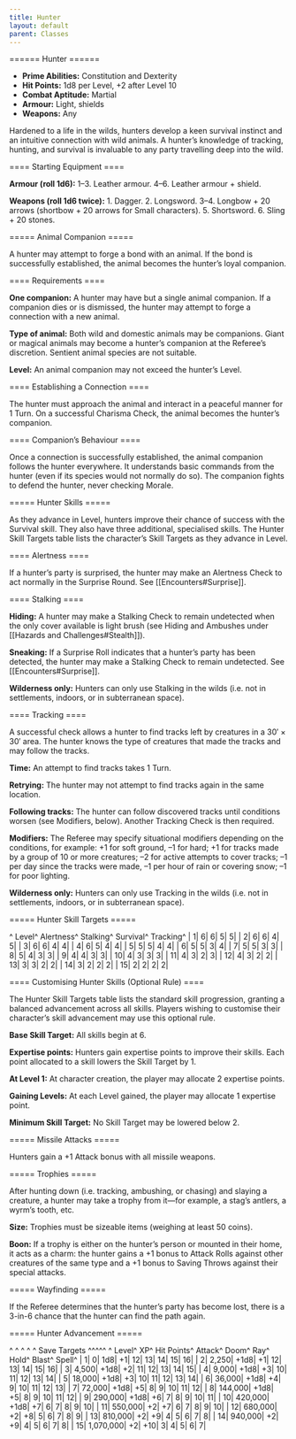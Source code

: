 ```yaml
---
title: Hunter
layout: default
parent: Classes
---
```


====== Hunter ======

  * **Prime Abilities:** Constitution and Dexterity
  * **Hit Points:** 1d8 per Level, +2 after Level 10
  * **Combat Aptitude:** Martial
  * **Armour:** Light, shields
  * **Weapons:** Any

Hardened to a life in the wilds, hunters develop a keen survival instinct and an intuitive connection with wild animals. A hunter’s knowledge of tracking, hunting, and survival is invaluable to any party travelling deep into the wild.

==== Starting Equipment ====

**Armour (roll 1d6):** 1–3. Leather armour. 4–6. Leather armour + shield.

**Weapons (roll 1d6 twice):** 1. Dagger. 2. Longsword. 3–4. Longbow + 20 arrows (shortbow + 20 arrows for Small characters). 5. Shortsword. 6. Sling + 20 stones.

===== Animal Companion =====

A hunter may attempt to forge a bond with an animal. If the bond is successfully established, the animal becomes the hunter’s loyal companion.

==== Requirements ====

**One companion:** A hunter may have but a single animal companion. If a companion dies or is dismissed, the hunter may attempt to forge a connection with a new animal.

**Type of animal:** Both wild and domestic animals may be companions. Giant or magical animals may become a hunter’s companion at the Referee’s discretion. Sentient animal species are not suitable.

**Level:** An animal companion may not exceed the hunter’s Level.

==== Establishing a Connection ====

The hunter must approach the animal and interact in a peaceful manner for 1 Turn. On a successful Charisma Check, the animal becomes the hunter’s companion.

==== Companion’s Behaviour ====

Once a connection is successfully established, the animal companion follows the hunter everywhere. It understands basic commands from the hunter (even if its species would not normally do so). The companion fights to defend the hunter, never checking Morale.

===== Hunter Skills =====

As they advance in Level, hunters improve their chance of success with the Survival skill. They also have three additional, specialised skills. The Hunter Skill Targets table lists the character’s Skill Targets as they advance in Level.

==== Alertness ====

If a hunter’s party is surprised, the hunter may make an Alertness Check to act normally in the Surprise Round. See [[Encounters#Surprise]].

==== Stalking ====

**Hiding:** A hunter may make a Stalking Check to remain undetected when the only cover available is light brush (see Hiding and Ambushes under [[Hazards and Challenges#Stealth]]).

**Sneaking:** If a Surprise Roll indicates that a hunter’s party has been detected, the hunter may make a Stalking Check to remain undetected. See [[Encounters#Surprise]].

**Wilderness only:** Hunters can only use Stalking in the wilds (i.e. not in settlements, indoors, or in subterranean space).

==== Tracking ====

A successful check allows a hunter to find tracks left by creatures in a 30′ × 30′ area. The hunter knows the type of creatures that made the tracks and may follow the tracks.

**Time:** An attempt to find tracks takes 1 Turn.

**Retrying:** The hunter may not attempt to find tracks again in the same location.

**Following tracks:** The hunter can follow discovered tracks until conditions worsen (see Modifiers, below). Another Tracking Check is then required.

**Modifiers:** The Referee may specify situational modifiers depending on the conditions, for example: +1 for soft ground, –1 for hard; +1 for tracks made by a group of 10 or more creatures; –2 for active attempts to cover tracks; –1 per day since the tracks were made, –1 per hour of rain or covering snow; –1 for poor lighting.

**Wilderness only:** Hunters can only use Tracking in the wilds (i.e. not in settlements, indoors, or in subterranean space).

===== Hunter Skill Targets =====

^ Level^ Alertness^ Stalking^ Survival^ Tracking^
| 1| 6| 6| 5| 5|
| 2| 6| 6| 4| 5|
| 3| 6| 6| 4| 4|
| 4| 6| 5| 4| 4|
| 5| 5| 5| 4| 4|
| 6| 5| 5| 3| 4|
| 7| 5| 5| 3| 3|
| 8| 5| 4| 3| 3|
| 9| 4| 4| 3| 3|
| 10| 4| 3| 3| 3|
| 11| 4| 3| 2| 3|
| 12| 4| 3| 2| 2|
| 13| 3| 3| 2| 2|
| 14| 3| 2| 2| 2|
| 15| 2| 2| 2| 2|

==== Customising Hunter Skills (Optional Rule) ====

The Hunter Skill Targets table lists the standard skill progression, granting a balanced advancement across all skills. Players wishing to customise their character’s skill advancement may use this optional rule.

**Base Skill Target:** All skills begin at 6.

**Expertise points:** Hunters gain expertise points to improve their skills. Each point allocated to a skill lowers the Skill Target by 1.

**At Level 1:** At character creation, the player may allocate 2 expertise points.

**Gaining Levels:** At each Level gained, the player may allocate 1 expertise point.

**Minimum Skill Target:** No Skill Target may be lowered below 2.

===== Missile Attacks =====

Hunters gain a +1 Attack bonus with all missile weapons.

===== Trophies =====

After hunting down (i.e. tracking, ambushing, or chasing) and slaying a creature, a hunter may take a trophy from it—for example, a stag’s antlers, a wyrm’s tooth, etc.

**Size:** Trophies must be sizeable items (weighing at least 50 coins).

**Boon:** If a trophy is either on the hunter’s person or mounted in their home, it acts as a charm: the hunter gains a +1 bonus to Attack Rolls against other creatures of the same type and a +1 bonus to Saving Throws against their special attacks.

===== Wayfinding =====

If the Referee determines that the hunter’s party has become lost, there is a 3-in-6 chance that the hunter can find the path again.

===== Hunter Advancement =====

^ ^ ^ ^ ^  Save Targets  ^^^^^
^ Level^ XP^ Hit Points^ Attack^ Doom^ Ray^ Hold^ Blast^ Spell^
| 1| 0| 1d8| +1| 12| 13| 14| 15| 16|
| 2| 2,250| +1d8| +1| 12| 13| 14| 15| 16|
| 3| 4,500| +1d8| +2| 11| 12| 13| 14| 15|
| 4| 9,000| +1d8| +3| 10| 11| 12| 13| 14|
| 5| 18,000| +1d8| +3| 10| 11| 12| 13| 14|
| 6| 36,000| +1d8| +4| 9| 10| 11| 12| 13|
| 7| 72,000| +1d8| +5| 8| 9| 10| 11| 12|
| 8| 144,000| +1d8| +5| 8| 9| 10| 11| 12|
| 9| 290,000| +1d8| +6| 7| 8| 9| 10| 11|
| 10| 420,000| +1d8| +7| 6| 7| 8| 9| 10|
| 11| 550,000| +2| +7| 6| 7| 8| 9| 10|
| 12| 680,000| +2| +8| 5| 6| 7| 8| 9|
| 13| 810,000| +2| +9| 4| 5| 6| 7| 8|
| 14| 940,000| +2| +9| 4| 5| 6| 7| 8|
| 15| 1,070,000| +2| +10| 3| 4| 5| 6| 7|
